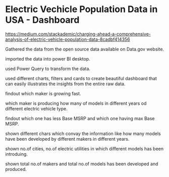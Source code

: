 # Electric Vechicle Population Data in USA - Dashboard
https://medium.com/stackademic/charging-ahead-a-comprehensive-analysis-of-electric-vehicle-population-data-8cadbf414356

Gathered the data from the open source data available on Data.gov website.

imported the data into power BI desktop.

used Power Query to transform the data.

used different charts, filters and cards to create beautiful dashboard that can easily illustrates the insights from the entire raw data.

findout which maker is growing fast.

which maker is producing how many of models in different years od different electric vehicle type.

findout which one has less Base MSRP and which one having max Base MSRP.

shown different chars which convay the information like how many models have been developed by different makers in different years.

shown no.of cities, no.of electric utilities in which different models has been introduing.

shown total no.of makers and total no.of models has been developed and produced.
